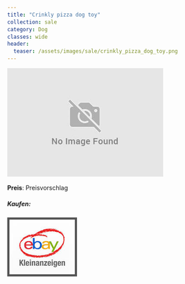 ```yaml
---
title: "Crinkly pizza dog toy"
collection: sale
category: Dog
classes: wide
header: 
  teaser: /assets/images/sale/crinkly_pizza_dog_toy.png
---
```




<a href="">
  <img src="/assets/images/sale/crinkly_pizza_dog_toy.png" alt="Crinkly pizza dog toy">
</a>

**Preis**: Preisvorschlag


##### Kaufen:
<a href="">
  <img src="/assets/images/ebay.png" alt="Ebay Kleinanzeigen" style="border: 5px solid #555">
</a>

